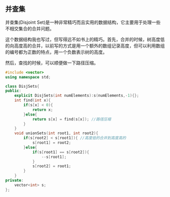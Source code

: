 ## 并查集

并查集(Disjoint Set)是一种非常精巧而且实用的数据结构，它主要用于处理一些不相交集合的合并问题。

这个数据结构我也写过，但写得远不如书上的精巧。首先，合并的时候，树高度低的向高度高的合并，以前写的方式是用一个额外的数组记录高度，但可以利用数组的编号都为正数的特点，用一个负数表示树的高度。

然后，查找的时候，可以顺便做一下路径压缩。

```cpp
#include <vector>
using namespace std;

class DisjSets{
public:
    explicit DisjSets(int numElements):s(numElements,-1){};
    int find(int x){
        if(s[x] < 0){
            return x;
        }else{
            return s[x] = find(s[x]); //路径压缩
        }
    }
    void unionSets(int root1, int root2){
        if(s[root2] < s[root1]){ //高度低的合并到高度高的
            s[root1] = root2;
        }else{
            if(s[root1] == s[root2]){
                --s[root1];
            }
            s[root2] = root1;
        }
    }
private:
    vector<int> s;
};
```